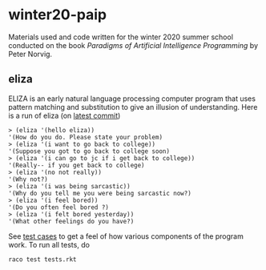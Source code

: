 # winter20-paip

Materials used and code written for the winter 2020 summer school conducted on
the book *Paradigms of Artificial Intelligence Programming* by Peter Norvig.

## eliza

ELIZA is an early natural language processing computer program that uses pattern
matching and substitution to give an illusion of understanding. Here is a run of
eliza (on [latest commit](https://github.com/iiittheorygroup/winter20-paip/tree/459f7427cf4aab85d945bd1e8c8c9256d8816e72))

```
> (eliza '(hello eliza))
'(How do you do. Please state your problem)
> (eliza '(i want to go back to college))
'(Suppose you got to go back to college soon)
> (eliza '(i can go to jc if i get back to college))
'(Really-- if you get back to college)
> (eliza '(no not really))
'(Why not?)
> (eliza '(i was being sarcastic))
'(Why do you tell me you were being sarcastic now?)
> (eliza '(i feel bored))
'(Do you often feel bored ?)
> (eliza '(i felt bored yesterday))
'(What other feelings do you have?)
```

See [test cases](./eliza/tests.rkt) to get a feel of how various components of
the program work. To run all tests, do

```
raco test tests.rkt
```
